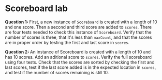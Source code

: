 # Scoreboard lab

**Question 1:** First, a new instance of ```Scoreboard``` is created with a length of 10 and one score. Then a second and third score are added to ```scores```. There are four tests needed to check this instance of ```Scoreboard```. Verify that the number of scores is three, that it's less than ```maxCount```, and that the scores are in proper order by testing the first and last score in ```scores```.

**Question 2:** An instance of Scoreboard is created with a length of 10 and has 10 scores. Add an aditional score to ```scores```. Verify the full scoreboard using four tests. Check that the scores are sorted by checking the first and last scores, test if the last score added is in the expected location in ```scores```, and test if the number of scores remaining is still 10.
